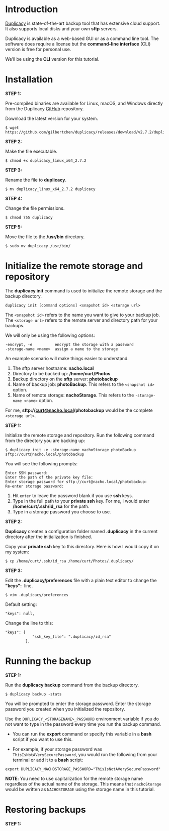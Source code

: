 # Introduction

[Duplicacy](https://duplicacy.com) is state-of-the-art backup tool that has extensive cloud support. It also supports local disks and your own **sftp** servers.     

Duplicacy is available as a web-based GUI or as a command line tool. 
The software does require a license but the **command-line interface** (CLI) version is free for personal use.  
  
We’ll be using the **CLI** version for this tutorial.

# Installation    

**STEP 1:**   

Pre-compiled binaries are available for Linux, macOS, and Windows directly from the Duplicacy [GitHub](https://github.com/gilbertchen/duplicacy/releases) repository.

Download the latest version for your system.
~~~
$ wget https://github.com/gilbertchen/duplicacy/releases/download/v2.7.2/duplicacy_linux_x64_2.7.2
~~~

**STEP 2:**    

Make the file executable.
~~~
$ chmod +x duplicacy_linux_x64_2.7.2
~~~
   
**STEP 3:**  

Rename the file to **duplicacy**.
~~~
$ mv duplicacy_linux_x64_2.7.2 duplicacy
~~~

**STEP 4:**  

Change the file permissions.
~~~
$ chmod 755 duplicacy
~~~

**STEP 5:**  

Move the file to the **/usr/bin** directory.
~~~
$ sudo mv duplicacy /usr/bin/
~~~

# Initialize the remote storage and repository

The **duplicacy init** command is used to initialize the remote storage and the backup directory.
~~~
duplicacy init [command options] <snapshot id> <storage url>
~~~
The `<snapshot id>` refers to the name you want to give to your backup job.    
The `<storage url>` refers to the remote server and directory path for your backups.

We will only be using the following options:
~~~
-encrypt, -e          encrypt the storage with a password
-storage-name <name>  assign a name to the storage
~~~

An example scenario will make things easier to understand.

1. The sftp server hostname: **nacho.local**
2. Directory to be backed up: **/home/curt/Photos** 
3. Backup directory on the **sftp** server: **photobackup**
4. Name of backup job: **photoBackup**. This refers to the `<snapshot id>` option.
5. Name of remote storage: **nachoStorage**. This refers to the `-storage-name <name>` option.

For me, **sftp://curt@nacho.local/photobackup** would be the complete `<storage url>`.    

**STEP 1:**      

Initialize the remote storage and repository. Run the following command from the directory you are backing up:
~~~
$ duplicacy init -e -storage-name nachoStorage photoBackup sftp://curt@nacho.local/photobackup
~~~
You will see the following prompts:
~~~
Enter SSH password:
Enter the path of the private key file:
Enter storage password for sftp://curt@nacho.local/photobackup:
Re-enter storage password:
~~~

1. Hit `enter` to leave the password blank if you use **ssh** keys.       
2. Type in the full path to your **private ssh** key. For me, I would enter **/home/curt/.ssh/id_rsa** for the path.  
3. Type in a storage password you choose to use.

**STEP 2:**    

**Duplicacy** creates a configuration folder named **.duplicacy** in the current directory after the initialization is finished.   

Copy your **private ssh** key to this directory. Here is how I would copy it on my system:
~~~
$ cp /home/curt/.ssh/id_rsa /home/curt/Photos/.duplicacy/
~~~

**STEP 3:**    

Edit the **.duplicacy/preferences** file with a plain text editor to change the **"keys":**&nbsp; line.
~~~
$ vim .duplicacy/preferences
~~~

Default setting:
~~~
"keys": null,
~~~

Change the line to this:
~~~
"keys": {
            "ssh_key_file": ".duplicacy/id_rsa"
         },
~~~

# Running the backup

**STEP 1:**    

Run the **duplicacy backup** command from the backup directory.
~~~
$ duplicacy backup -stats
~~~

You will be prompted to enter the storage password. 
Enter the storage password you created when you initialized the repository.

Use the `DUPLICACY_<STORAGENAME>_PASSWORD` environment variable if you do not want to type in the password every time you run the backup command.  

* You can run the **export** command or specify this variable in a **bash** script if you want to use this.

* For example, if your storage password was `ThisIsNotAVerySecurePassword`, you would run the following from your terminal or add it to a **bash** script:
~~~
export DUPLICACY_NACHOSTORAGE_PASSWORD="ThisIsNotAVerySecurePassword"
~~~

**NOTE**: You need to use capitalization for the remote storage name regardless of the actual name of the storage. This means that `nachoStorage` would be written as `NACHOSTORAGE` using the storage name in this tutorial.     
  
# Restoring backups    

**STEP 1:**